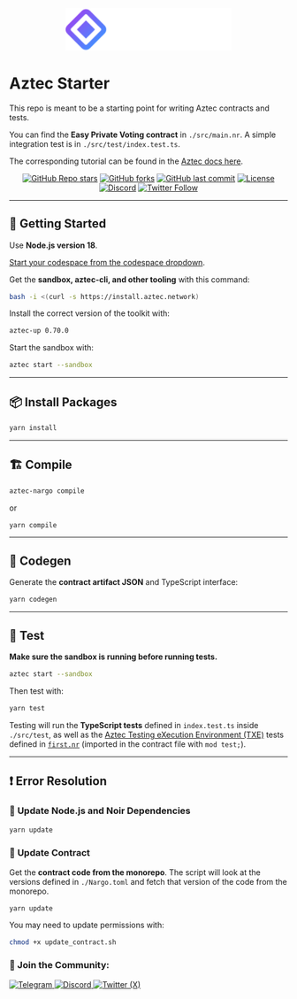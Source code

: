 <div align="center">
  <a href="https://aztec.network">
    <img src="https://github.com/AztecProtocol/aztec-packages/blob/master/docs/static/img/aztec-logo.9cde8ae1.svg" alt="Aztec Protocol Logo" width="300">
  </a>
</div>

# Aztec Starter

This repo is meant to be a starting point for writing Aztec contracts and tests.

You can find the **Easy Private Voting contract** in `./src/main.nr`. A simple integration test is in `./src/test/index.test.ts`.

The corresponding tutorial can be found in the [Aztec docs here](https://docs.aztec.network/tutorials/codealong/contract_tutorials/private_voting_contract).

<div align="center">

[![GitHub Repo stars](https://img.shields.io/github/stars/AztecProtocol/aztec-packages?logo=github&color=yellow)](https://github.com/AztecProtocol/aztec-packages/stargazers)
[![GitHub forks](https://img.shields.io/github/forks/AztecProtocol/aztec-packages?logo=github&color=blue)](https://github.com/AztecProtocol/aztec-packages/network/members)
[![GitHub last commit](https://img.shields.io/github/last-commit/AztecProtocol/aztec-packages?logo=git)](https://github.com/AztecProtocol/aztec-packages/commits/main)
[![License](https://img.shields.io/github/license/AztecProtocol/aztec-packages?logo=open-source-initiative)](https://github.com/AztecProtocol/aztec-packages/blob/main/LICENSE)
[![Discord](https://img.shields.io/discord/924442927399313448?logo=discord&color=5865F2)](https://discord.gg/aztec)
[![Twitter Follow](https://img.shields.io/twitter/follow/aztecnetwork?style=flat&logo=twitter)](https://x.com/aztecnetwork)

</div>

---

## 🚀 **Getting Started**

Use **Node.js version 18**.

[Start your codespace from the codespace dropdown](https://docs.github.com/en/codespaces/getting-started/quickstart).

Get the **sandbox, aztec-cli, and other tooling** with this command:

```bash  
bash -i <(curl -s https://install.aztec.network)
```
Install the correct version of the toolkit with:

```bash  
aztec-up 0.70.0
```
Start the sandbox with:

```bash  
aztec start --sandbox
```
---

## 📦 **Install Packages**

```bash 
yarn install
```
---

## 🏗 **Compile**

```bash  
aztec-nargo compile  
```
or  

```bash  
yarn compile
```

---

## 🔧 **Codegen**

Generate the **contract artifact JSON** and TypeScript interface:

```bash  
yarn codegen
```
---

## 🧪 **Test**

**Make sure the sandbox is running before running tests.**  

```bash 
aztec start --sandbox
```
Then test with:

```bash  
yarn test
```

Testing will run the **TypeScript tests** defined in `index.test.ts` inside `./src/test`, as well as the [Aztec Testing eXecution Environment (TXE)](https://docs.aztec.network/guides/developer_guides/smart_contracts/testing) tests defined in [`first.nr`](./src/test/first.nr) (imported in the contract file with `mod test;`).

---

## ❗ **Error Resolution**

### 🔄 **Update Node.js and Noir Dependencies**

```bash  
yarn update
```

### 🔄 **Update Contract**

Get the **contract code from the monorepo**. The script will look at the versions defined in `./Nargo.toml` and fetch that version of the code from the monorepo.

```bash  
yarn update
```

You may need to update permissions with:

```bash  
chmod +x update_contract.sh
```


### 💬 Join the Community:
<p align="left">
  <a href="https://t.me/aztec_network](https://t.me/AztecAnnouncements_Official">
    <img src="https://img.shields.io/badge/Telegram-26A5E4?logo=telegram&logoColor=white&style=for-the-badge" alt="Telegram">
  </a>
  <a href="https://discord.gg/aztec">
    <img src="https://img.shields.io/badge/Discord-5865F2?logo=discord&logoColor=white&style=for-the-badge" alt="Discord">
  </a>
  <a href="https://x.com/aztecnetwork">
    <img src="https://img.shields.io/badge/Twitter-000000?logo=x&logoColor=white&style=for-the-badge" alt="Twitter (X)">
  </a>
</p>
